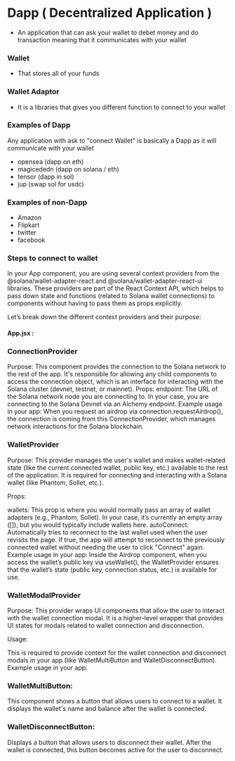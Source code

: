# Dapp ( Decentralized Application )

- An application that can ask your wallet to debet money and do transaction meaning that it communicates with your wallet

### Wallet 
 - That stores all of your funds 

### Wallet Adaptor 
 - It is a libraries that gives you different function to connect to your  wallet

### Examples of Dapp 

Any application with ask to "connect Wallet" is basically a Dapp as it will communicate with your wallet 

- opensea (dapp on eth)
- magicededn (dapp on solana / eth)
- tensor (dapp in sol)
- jup (swap sol for usdc)

### Examples of non-Dapp 

- Amazon 
- Flipkart 
- twitter 
- facebook 

### Steps to connect to wallet 

In your App component, you are using several context providers from the @solana/wallet-adapter-react and @solana/wallet-adapter-react-ui libraries. These providers are part of the React Context API, which helps to pass down state and functions (related to Solana wallet connections) to components without having to pass them as props explicitly.

Let’s break down the different context providers and their purpose:

#### App.jsx : 


### ConnectionProvider
Purpose: This component provides the connection to the Solana network to the rest of the app. It's responsible for allowing any child components to access the connection object, which is an interface for interacting with the Solana cluster (devnet, testnet, or mainnet).
Props:
endpoint: The URL of the Solana network node you are connecting to. In your case, you are connecting to the Solana Devnet via an Alchemy endpoint.
Example usage in your app: When you request an airdrop via connection.requestAirdrop(), the connection is coming from this ConnectionProvider, which manages network interactions for the Solana blockchain.

### WalletProvider
Purpose: This provider manages the user's wallet and makes wallet-related state (like the current connected wallet, public key, etc.) available to the rest of the application. It is required for connecting and interacting with a Solana wallet (like Phantom, Sollet, etc.).

Props:

wallets: This prop is where you would normally pass an array of wallet adapters (e.g., Phantom, Sollet). In your case, it’s currently an empty array ([]), but you would typically include wallets here.
autoConnect: Automatically tries to reconnect to the last wallet used when the user revisits the page. If true, the app will attempt to reconnect to the previously connected wallet without needing the user to click "Connect" again.
Example usage in your app: Inside the Airdrop component, when you access the wallet’s public key via useWallet(), the WalletProvider ensures that the wallet’s state (public key, connection status, etc.) is available for use.

### WalletModalProvider
Purpose: This provider wraps UI components that allow the user to interact with the wallet connection modal. It is a higher-level wrapper that provides UI states for modals related to wallet connection and disconnection.

Usage:

This is required to provide context for the wallet connection and disconnect modals in your app (like WalletMultiButton and WalletDisconnectButton).
Example usage in your app:

### WalletMultiButton:
 This component shows a button that allows users to connect to a wallet. It displays the wallet's name and balance after the wallet is connected.

### WalletDisconnectButton: 
Displays a button that allows users to disconnect their wallet. After the wallet is connected, this button becomes active for the user to disconnect.